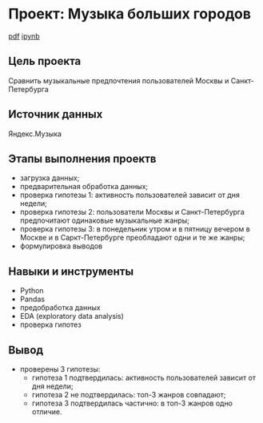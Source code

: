 # Проект: Музыка больших городов 

[pdf](https://github.com/VeraNovich/Yandex.Praktikum_DA_projects/blob/main/01_Исследование%20музыки%20больших%20городов/01_music_of_big_cities.pdf) [ipynb](https://github.com/VeraNovich/Yandex.Praktikum_DA_projects/blob/main/01_Исследование%20музыки%20больших%20городов/01_music_of_big_cities.ipynb)

## Цель проекта
Сравнить музыкальные предпочтения пользователей Москвы и Санкт-Петербурга 

## Источник данных
Яндекс.Музыка

## Этапы выполнения проектв
- загрузка данных;
- предварительная обработка данных;
- проверка гипотезы 1: активность пользователей зависит от дня недели;
- проверка гипотезы 2: пользователи Москвы и Санкт-Петербурга предпочитают одинаковые музыкальные жанры;
- проверка гипотезы 3: в понедельник утром и в пятницу вечером в Москве и в Саркт-Петербурге преобладают одни и те же жанры;
- формулировка выводов

## Навыки и инструменты
* Python
* Pandas
* предобработка данных
* EDA (exploratory data analysis)
* проверка гипотез

## Вывод
- проверены 3 гипотезы:
    - гипотеза 1 подтвердилась: активность пользователей зависит от дня недели;
    - гипотеза 2 не подтвердилась: топ-3 жанров совпадают;
    - гипотеза 3 подтвердилась частично: в топ-3 жанров одно отличие.

